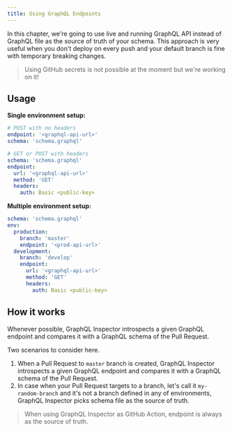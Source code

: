 ```yaml
---
title: Using GraphQL Endpoints
---
```


In this chapter, we're going to use live and running GraphQL API instead of GraphQL file as the source of truth of your schema.
This approach is very useful when you don't deploy on every push and your default branch is fine with temporary breaking changes.

> Using GitHub secrets is not possible at the moment but we're working on it!

## Usage

**Single environment setup:**

```yaml
# POST with no headers
endpoint: '<graphql-api-url>'
schema: 'schema.graphql'

# GET or POST with headers
schema: 'schema.graphql'
endpoint: 
  url: '<graphql-api-url>'
  method: 'GET'
  headers:
    auth: Basic <public-key>
```

**Multiple environment setup:**

```yaml
schema: 'schema.graphql'
env:
  production:
    branch: 'master'
    endpoint: '<prod-api-url>'
  development:
    branch: 'develop'
    endpoint: 
      url: '<graphql-api-url>'
      method: 'GET'
      headers:
        auth: Basic <public-key>
```

## How it works

Whenever possible, GraphQL Inspector introspects a given GraphQL endpoint and compares it with a GraphQL schema of the Pull Request.

Two scenarios to consider here.

1. When a Pull Request to `master` branch is created, GraphQL Inspector introspects a given GraphQL endpoint and compares it with a GraphQL schema of the Pull Request. 
2. In case when your Pull Request targets to a branch, let's call it `my-random-branch` and it's not a branch defined in any of environments, GraphQL Inspector picks schema file as the source of truth.

> When using GraphQL Inspector as GitHub Action, endpoint is always as the source of truth.
